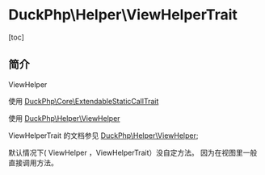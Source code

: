 # DuckPhp\Helper\ViewHelperTrait
[toc]

## 简介

ViewHelper 

使用 [DuckPhp\Core\ExtendableStaticCallTrait](Core-ExtendableStaticCallTrait.md) 

使用 [DuckPhp\Helper\ViewHelper](Helper-ViewHelper.md)

ViewHelperTrait 的文档参见 [DuckPhp\Helper\ViewHelper](Helper-ViewHelper.md);

默认情况下( ViewHelper ，ViewHelperTrait）没自定方法。 因为在视图里一般直接调用方法。



